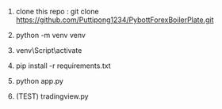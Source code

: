 1. clone this repo : git clone https://github.com/Puttipong1234/PybottForexBoilerPlate.git

2. python -m venv venv

3. venv\Script\activate

4. pip install -r requirements.txt

5. python app.py

6. (TEST) tradingview.py
